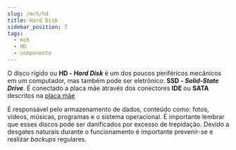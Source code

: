 ```yaml
---
slug: /mch/hd
title: Hard Disk
sidebar_position: 7
tags:
  - mch
  - HD
  - componente
---
```


O disco rígido ou **HD - _Hard Disk_** é um dos poucos periféricos mecânicos em um computador, mas também pode ser eletrônico: **SSD - _Solid-State Drive_**. É conectado a placa mãe através dos conectores **IDE** ou **SATA** descritos na [placa mãe](https://mirescordeiro.github.io/notes/mch/placa-mae)

É responsável pelo armazenamento de dados, conteúdo como: fotos, vídeos, músicas, programas e o sistema operacional. É importante lembrar que esses discos pode ser danificados por excesso de trepidação. Devido a desgates naturais durante o funcionamento é importante prevenir-se e realizar _backups_ regulares.
